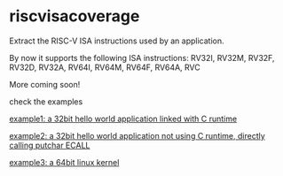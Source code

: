 # riscvisacoverage
Extract the RISC-V ISA instructions used by an application.

By now it supports the following ISA instructions:
RV32I, RV32M, RV32F, RV32D, RV32A, RV64I, RV64M, RV64F, RV64A, RVC

More coming soon!

check the examples 

[example1: a 32bit hello world application linked with C runtime](https://davidcastells.github.io/riscvisacoverage/test.riscv-32.html)

[example2: a 32bit hello world application not using C runtime, directly calling putchar ECALL](https://davidcastells.github.io/riscvisacoverage/test_nostd.riscv-32.html)

[example3: a 64bit linux kernel](http://davidcastells.github.io/riscvisacoverage/test_vmlinux.html)
